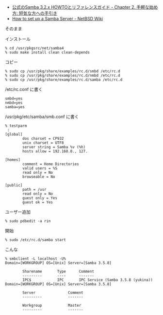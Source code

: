 * [公式のSamba 3.2.x HOWTOとリファレンスガイド - Chapter&#160;2.&#160;手軽な始め方: 短気な方への手引き](http://www.samba.gr.jp/project/translation/Samba3-HOWTO/FastStart.html)
* [How to set up a Samba Server - NetBSD Wiki](https://wiki.netbsd.org/tutorials/how_to_set_up_a_samba_server/)

そのまま


インストール

    % cd /usr/pkgsrc/net/samba4
    % sudo make install clean clean-depends

コピー

    % sudo cp /usr/pkg/share/examples/rc.d/smbd /etc/rc.d
    % sudo cp /usr/pkg/share/examples/rc.d/nmbd /etc/rc.d
    % sudo cp /usr/pkg/share/examples/rc.d/samba /etc/rc.d

/etc/rc.conf に書く

    smbd=yes
    nmbd=yes
    samba=yes

/usr/pkg/etc/samba/smb.conf に書く

    % testparm
     :
    [global]
            dos charset = CP932
            unix charset = UTF8
            server string = Samba %v (%h)
            hosts allow = 192.168.0., 127.
    
    [homes]
            comment = Home Directories
            valid users = %S
            read only = No
            browseable = No

    [public]
            path = /usr
            read only = No
            guest only = Yes
            guest ok = Yes


ユーザー追加

    % sudo pdbedit -a rin

開始

    % sudo /etc/rc.d/samba start

こんな

    % smbclient -L localhost -U%
    Domain=[WORKGROUP] OS=[Unix] Server=[Samba 3.5.8]
    
            Sharename       Type      Comment
            ---------       ----      -------
            IPC$            IPC       IPC Service (Samba 3.5.8 (yukina))
    Domain=[WORKGROUP] OS=[Unix] Server=[Samba 3.5.8]
    
            Server               Comment
            ---------            -------
    
            Workgroup            Master
            ---------            -------
